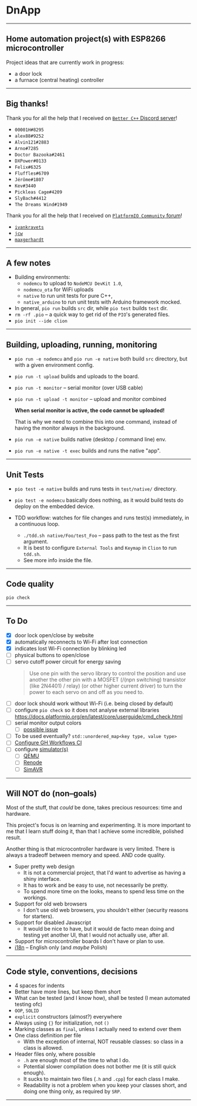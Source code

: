 DnApp
===

---
Home automation project(s) with ESP8266 microcontroller
---

Project ideas that are currently work in progress:

* a door lock
* a furnace (central heating) controller

---
Big thanks!
---

Thank you for all the help that I received on 
[`Better C++` Discord server](https://discord.gg/pJwsdep3Hn)!

- `00001H#8295`
- `alex88#9252`
- `Alvin121#2883`
- `Arno#7285`
- `Doctor Bazooka#2461`
- `DXPower#0133`
- `Felix#6325`
- `Fluffles#6709`
- `Jérôme#1807`
- `Kev#3440`
- `Pickleas Cage#4209`
- `SlyBach#4412`
- `The Dreams Wind#1949`

Thank you for all the help that I received on 
[`PlatformIO Community` forum](https://community.platformio.org/)!

- [`ivankravets`](https://community.platformio.org/u/ivankravets)
- [`jcw`](https://community.platformio.org/u/jcw)
- [`maxgerhardt`](https://community.platformio.org/u/maxgerhardt)

---
A few notes
---

* Building environments:
  * `nodemcu` to upload to `NodeMCU DevKit 1.0`,
  * `nodemcu_ota` for WiFi uploads
  * `native` to run unit tests for pure C++,
  * `native_arduino` to run unit tests with Arduino framework mocked.
* In general, `pio run` builds `src` dir, while `pio test` builds `test` dir.
* `rm -rf .pio` – a quick way to get rid of the `PIO`'s generated files.
* `pio init --ide clion`

---
Building, uploading, running, monitoring
---

* `pio run -e nodemcu` and `pio run -e native` both build `src` directory,
   but with a given environment config.
* `pio run -t upload` builds and uploads to the board.
* `pio run -t monitor` – serial monitor (over USB cable)
* `pio run -t upload -t monitor` – upload and monitor combined

  **When serial monitor is active, the code cannot be uploaded!**

  That is why we need to combine this into one command,
  instead of having the monitor always in the background.

* `pio run -e native` builds native (desktop / command line) env.
* `pio run -e native -t exec` builds and runs the native "app".

---
Unit Tests
---

* `pio test -e native` builds and runs tests in `test/native/` directory.

* `pio test -e nodemcu` basically does nothing,
   as it would build tests do deploy on the embedded device.

* TDD workflow: watches for file changes and runs test(s) immediately, in a continuous loop.
  * `./tdd.sh native/Foo/test_Foo` – pass path to the test as the first argument.
  * It is best to configure `External Tools` and `Keymap` in `Clion` to run `tdd.sh`.
  * See more info inside the file.

---
Code quality
---

`pio check`

---
To Do
---

* [x] door lock open/close by website
* [x] automatically reconnects to Wi-Fi after lost connection
* [x] indicates lost Wi-Fi connection by blinking led
* [ ] physical buttons to open/close
* [ ] servo cutoff power circuit for energy saving
  > Use one pin with the servo library to control the position
     and use another the other pin with a MOSFET (/(npn switching) transistor (like 2N4401) / relay)
     (or other higher current driver) to turn the power to each servo on and off as you need to.
* [ ] door lock should work without Wi-Fi (i.e. being closed by default)
* [ ] configure `pio check` so it does not analyse external libraries
      https://docs.platformio.org/en/latest/core/userguide/cmd_check.html
* [ ] serial monitor output colors
  * [ ] [possible issue](https://community.platformio.org/t/monitor-configure-colors-for-line-with-tags/8625/10)
* [ ] To be used eventually? `std::unordered_map<key type, value type>`
* [ ] [Configure GH Workflows CI](https://piolabs.com/blog/insights/unit-testing-part-3.html)
* [ ] configure [simulator(s)](https://docs.platformio.org/en/latest/advanced/unit-testing/simulators/index.html)
  * [ ] [QEMU](https://docs.platformio.org/en/latest/advanced/unit-testing/simulators/qemu.html)
  * [ ] [Renode](https://docs.platformio.org/en/latest/advanced/unit-testing/simulators/renode.html)
  * [ ] [SimAVR](https://docs.platformio.org/en/latest/advanced/unit-testing/simulators/simavr.html)

---
Will NOT do (non–goals)
---

Most of the stuff, that _could_ be done, takes precious resources: time and hardware.

This project's focus is on learning and experimenting.
It is more important to me that I learn stuff doing it,
than that I achieve some incredible, polished result.

Another thing is that microcontroller hardware is very limited.
There is always a tradeoff between memory and speed. AND code quality.

* Super pretty web design
  * It is not a commercial project, that I'd want to advertise as having a shiny interface.
  * It has to work and be easy to use, not necessarily be pretty.
  * To spend more time on the looks, means to spend less time on the workings.
* Support for old web browsers
  * I don't use old web browsers, you shouldn't either (security reasons for starters).
* Support for disabled Javascript
  * It would be nice to have, but it would de facto mean doing and testing yet another UI,
    that I would not actually use, after all.
* Support for microcontroller boards I don't have or plan to use.
* [i18n](https://en.wikipedia.org/wiki/Internationalization_and_localization)
  – English only (and _maybe_ Polish)

---
Code style, conventions, decisions
---

* 4 spaces for indents
* Better have more lines, but keep them short
* What can be tested (and I know how), shall be tested (I mean automated testing ofc)
* `OOP`, `SOLID`
* `explicit` constructors (almost?) everywhere
* Always using `{}` for initialization, not `()`
* Marking classes as `final`, unless I actually need to extend over them
* One class definition per file
  * With the exception of internal, NOT reusable classes: so class in a class is allowed.
* Header files only, where possible
  * `.h` are enough most of the time to what I do.
  * Potential slower compilation does not bother me (it is still quick enough).
  * It sucks to maintain two files (`.h` and `.cpp`) for each class I make.
  * Readability is not a problem when you keep your classes short, 
    and doing one thing only, as required by `SRP`.

---
